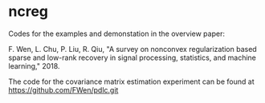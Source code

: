 # ncreg


Codes for the examples and demonstation in the overview paper: 

F. Wen, L. Chu, P. Liu, R. Qiu, "A survey on nonconvex regularization based sparse and low-rank recovery in signal processing, statistics, and machine learning," 2018.

The code for the covariance matrix estimation experiment can be found at https://github.com/FWen/pdlc.git
